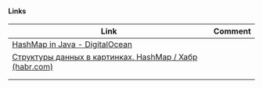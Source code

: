 

#### Links
| Link                                                                                            | Comment |
| ----------------------------------------------------------------------------------------------- | ------- |
| [HashMap in Java - DigitalOcean](https://www.digitalocean.com/community/tutorials/java-hashmap) |         |
| [Структуры данных в картинках. HashMap / Хабр (habr.com)](https://habr.com/ru/articles/128017/)                                                                                               |         |
|                                                                                                 |         |
|                                                                                                 |         |


